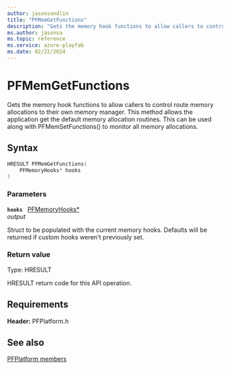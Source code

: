```yaml
---
author: jasonsandlin
title: "PFMemGetFunctions"
description: "Gets the memory hook functions to allow callers to control route memory allocations to their own memory manager. This method allows the application get the default memory allocation routines. This can be used along with PFMemSetFunctions() to monitor all memory allocations."
ms.author: jasonsa
ms.topic: reference
ms.service: azure-playfab
ms.date: 02/22/2024
---
```


# PFMemGetFunctions  

Gets the memory hook functions to allow callers to control route memory allocations to their own memory manager. This method allows the application get the default memory allocation routines. This can be used along with PFMemSetFunctions() to monitor all memory allocations.  

## Syntax  
  
```cpp
HRESULT PFMemGetFunctions(  
    PFMemoryHooks* hooks  
)  
```  
  
### Parameters  
  
**`hooks`** &nbsp; [PFMemoryHooks*](../structs/pfmemoryhooks.md)  
*output*  
  
Struct to be populated with the current memory hooks. Defaults will be returned if custom hooks weren't previously set.  
  
  
### Return value
Type: HRESULT
  
HRESULT return code for this API operation.
  
  
## Requirements  
  
**Header:** PFPlatform.h
  
## See also  
[PFPlatform members](../pfplatform_members.md)  

  
  
